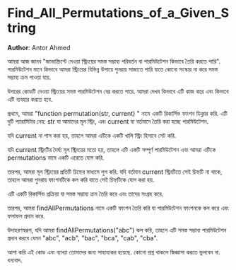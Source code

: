 # Find_All_Permutations_of_a_Given_String

**Author**: Antor Ahmed


 
আমরা আজ জানব "জাভাস্ক্রিপ্টে দেওয়া স্ট্রিংয়ের সমস্ত সম্ভাব্য পরিবর্তন বা পারমিউটেশন কিভাবে তৈরি করতে পারি". পারমিউটেশন মানে কিভাবে আমরা স্ট্রিংয়ের বিভিন্ন উপায়ে পুনরায় সাজাতে পারি যাতে কোনো সংস্কার না করে সমস্ত সম্ভাব্য ক্রম পাওয়া যায়. 

উপরের কোডটি দেওয়া স্ট্রিংয়ের সমস্ত পারমিউটেশন বের করতে পারে. আমরা দেখব কিভাবে এটি কাজ করে এবং কিভাবে এটি ব্যবহার করতে হবে. 

প্রথমে, আমরা "function permutation(str, current) " নামে একটি রিকার্সিভ ফাংশন ডিক্লার করি. এটি দুটি প্যারামিটার নেয়: str যা আমাদের মূল স্ট্রিং, এবং current যা বর্তমানে তৈরি করা হচ্ছে পারমিউটেশন. 

যদি current না পাস করা হয়, তাহলে আমরা এটিকে একটি খালি স্ট্রিং হিসাবে সেট করি. 

যদি current স্ট্রিংটির দৈর্ঘ্য মূল স্ট্রিংয়ের মতো হয়, তাহলে এটি একটি সম্পূর্ণ পারমিউটেশন এবং আমরা এটিকে permutations নামে একটি এরেতে যোগ করি. 

তারপর, আমরা মূল স্ট্রিংয়ের প্রতিটি চিহ্নের মাধ্যমে লুপ করি. যদি বর্তমান current স্ট্রিংটিতে সেই চিহ্নটি না থাকে, তাহলে আমরা পুনরায় ফাংশনটিকে কল করি যাতে সেই চিহ্নটিকে যোগ করা হয়. 

এটি একটি রিকার্সিভ প্রক্রিয়া যা সমস্ত সম্ভাব্য ক্রম তৈরি করে এবং তাদের সংগ্রহ করে. 

তারপর, আমরা findAllPermutations নামে একটি ফাংশন তৈরি করি যা পারমিউটেশন ফাংশনকে কল করে এবং ফলাফল প্রদান করে. 

উদাহরণস্বরূপ, যদি আমরা findAllPermutations("abc") কল করি, তাহলে এটি সমস্ত সম্ভাব্য পারমিউটেশন প্রদান করবে যেমন "abc", "acb", "bac", "bca", "cab", "cba". 

আশা করি এই কোড এবং ব্যাখ্যা তোমাদের জন্য সাহায্যকর হয়েছে. কোনো প্রশ্ন থাকলে জিজ্ঞাসা করতে ভুলবেন না. ধন্যবাদ. 